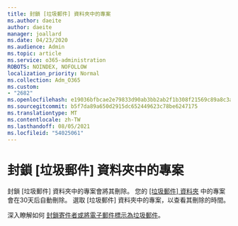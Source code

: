 ```yaml
---
title: 封鎖 [垃圾郵件] 資料夾中的專案
ms.author: daeite
author: daeite
manager: joallard
ms.date: 04/23/2020
ms.audience: Admin
ms.topic: article
ms.service: o365-administration
ROBOTS: NOINDEX, NOFOLLOW
localization_priority: Normal
ms.collection: Adm_O365
ms.custom:
- "2682"
ms.openlocfilehash: e19036bfbcae2e79833d90ab3bb2ab2f1b308f21569c89a8c3ab2ac321c4214a
ms.sourcegitcommit: b5f7da89a650d2915dc652449623c78be6247175
ms.translationtype: MT
ms.contentlocale: zh-TW
ms.lasthandoff: 08/05/2021
ms.locfileid: "54025061"
---
```

# <a name="blocking-items-in-your-junk-email-folder"></a>封鎖 [垃圾郵件] 資料夾中的專案

封鎖 [垃圾郵件] 資料夾中的專案會將其刪除。 您的 [ [垃圾郵件] 資料夾](https://outlook.live.com/mail/junkemail) 中的專案會在30天后自動刪除。 選取 [垃圾郵件] 資料夾中的專案，以查看其刪除的時間。

深入瞭解如何 [封鎖寄件者或將電子郵件標示為垃圾郵件](https://support.office.com/article/a3ece97b-82f8-4a5e-9ac3-e92fa6427ae4)。